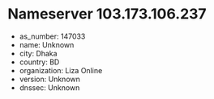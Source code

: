 # Nameserver 103.173.106.237

* as_number: 147033
* name: Unknown
* city: Dhaka
* country: BD
* organization: Liza Online
* version: Unknown
* dnssec: Unknown
